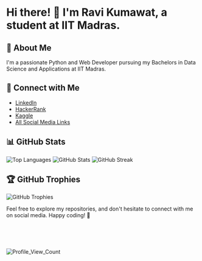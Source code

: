 # Hi there! 👋 I'm Ravi Kumawat, a student at IIT Madras.

## 💬 About Me
I'm a passionate Python and Web Developer pursuing my Bachelors in Data Science and Applications at IIT Madras.

## 🤝 Connect with Me
- [LinkedIn](https://www.linkedin.com/in/ravikumawat7716/)
- [HackerRank](https://www.hackerrank.com/ravikumawat7716)
- [Kaggle](https://kaggle.com/ravikumawat)
- [All Social Media Links](https://linktr.ee/ravikumawat)


## 📊 GitHub Stats
![Top Languages](https://github-readme-stats.vercel.app/api/top-langs?username=ravikumawat7716&show_icons=true&locale=en&layout=compact)
![GitHub Stats](https://github-readme-stats.vercel.app/api?username=ravikumawat7716&show_icons=true&locale=en)
![GitHub Streak](https://github-readme-streak-stats.herokuapp.com/?user=ravikumawat7716)

## 🏆 GitHub Trophies
![GitHub Trophies](https://github-profile-trophy.vercel.app/?username=ravikumawat7716)

Feel free to explore my repositories, and don't hesitate to connect with me on social media. Happy coding! 🚀

<br>
<p align="left"> 
  <br><br>
  <img src="https://komarev.com/ghpvc/?username=ravikumawat7716&label=Profile%20views&color=0e75b6&style=flat" alt="Profile_View_Count" /> </p>
